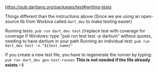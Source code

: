 https://pub.dartlang.org/packages/test#writing-tests

Things different than the instructions above (Since we are using an open-source lib from Workiva called `dart_dev` to make testing easier)

Running tests: `pub run dart_dev test`  //replace test with coverage for coverage
  If Windows: type "pub run test test -p dartium" without quotes, needing to have dartium in your path
Running an individual test: `pub run dart_dev test -n "${test_name}"`

If you create a new test file, you have to regenerate the runner by typing: `pub run dart_dev gen-test-runner`
**This is not needed if the file already exists :-)**
